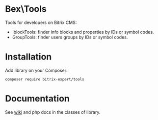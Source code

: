 # Bex\Tools

Tools for developers on Bitrix CMS:

* IblockTools: finder info blocks and properties by IDs or symbol codes.
* GroupTools: finder users groups by IDs or symbol codes.

# Installation

Add library on your Composer:

```
composer require bitrix-expert/tools
```

# Documentation

See [wiki](https://github.com/bitrix-expert/tools/wiki) and php docs in the classes of library.